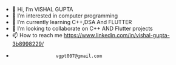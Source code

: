 - 👋 Hi, I’m VISHAL GUPTA
- 👀 I’m interested in computer programming
- 🌱 I’m currently learning C++,DSA And FLUTTER 
- 💞️ I’m looking to collaborate on C++ AND Flutter projects
- 📫 How to reach me https://www.linkedin.com/in/vishal-gupta-3b8998229/
-                     vgpt007@gmail.com

<!---
VISHALGUPTA100803/VISHALGUPTA100803 is a ✨ special ✨ repository because its `README.md` (this file) appears on your GitHub profile.
You can click the Preview link to take a look at your changes.
--->
